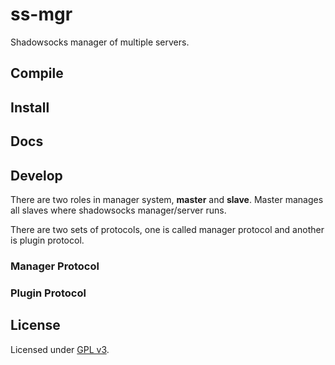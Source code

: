# ss-mgr

Shadowsocks manager of multiple servers.

## Compile

## Install

## Docs

## Develop

There are two roles in manager system, **master** and **slave**. Master manages all slaves where shadowsocks manager/server runs.

There are two sets of protocols, one is called manager protocol and another is plugin protocol. 

### Manager Protocol

### Plugin Protocol

## License

Licensed under [GPL v3](LICENSE).


